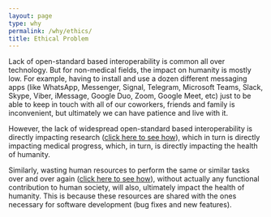 ```yaml
---
layout: page
type: why
permalink: /why/ethics/
title: Ethical Problem
---
```


Lack of open-standard based interoperability is common all over technology. But for non-medical fields, the impact on humanity is mostly low. For example, having to install and use a dozen different messaging apps (like WhatsApp, Messenger, Signal, Telegram, Microsoft Teams, Slack, Skype, Viber, iMessage, Google Duo, Zoom, Google Meet, etc) just to be able to keep in touch with all of our coworkers, friends and family is inconvenient, but ultimately we can have patience and live with it. 

However, the lack of widespread open-standard based interoperability is directly impacting research ([click here to see how](/why/research/)), which in turn is directly impacting medical progress, which, in turn, is directly impacting the health of humanity.

Similarly, wasting human resources to perform the same or similar tasks over and over again ([click here to see how](/why/wasted_hr/)), without actually any functional contribution to human society, will also, ultimately impact the health of humanity. This is because these resources are shared with the ones necessary for software development (bug fixes and new features). 